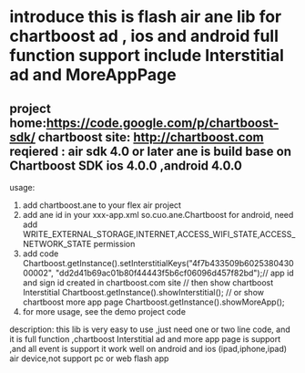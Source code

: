introduce
this is flash air ane lib  for chartboost ad , ios and android full function  support include Interstitial ad and MoreAppPage 
======================================
project home:https://code.google.com/p/chartboost-sdk/
chartboost site: http://chartboost.com
reqiered :
air sdk 4.0 or later
ane is build base on Chartboost SDK ios 4.0.0 ,android 4.0.0
---------
usage:
1. add chartboost.ane to your flex air project
2.  add ane id in your xxx-app.xml 
 <extensionID>so.cuo.ane.Chartboost</extensionID>
for android, need add
WRITE_EXTERNAL_STORAGE,INTERNET,ACCESS_WIFI_STATE,ACCESS_NETWORK_STATE 
permission
3. add code 
	Chartboost.getInstance().setInterstitialKeys("4f7b433509b602538043000002", "dd2d41b69ac01b80f44443f5b6cf06096d457f82bd");// app id and sign id created in chartboost.com site
//	then show chartboost Interstitial
	Chartboost.getInstance().showInterstitial(); 
//        or show chartboost more app page
	Chartboost.getInstance().showMoreApp();
4. for more usage, see the demo project code


description:
this lib is very easy to use ,just need one or two line code,
and it is full function ,chartboost Interstitial ad and more app page is support ,and all event is support 
it work well on android and ios (ipad,iphone,ipad) air device,not support pc or web flash app


